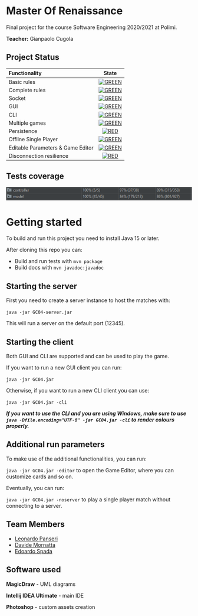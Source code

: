# Master Of Renaissance

Final project for the course Software Engineering 2020/2021 at Polimi.

**Teacher:** Gianpaolo Cugola

## Project Status

| Functionality | State |
|:-----------------------|:------------------------------------:|
| Basic rules | [![GREEN](https://via.placeholder.com//15/44bb44/44bb44)](#) |
| Complete rules | [![GREEN](https://via.placeholder.com//15/44bb44/44bb44)](#) |
| Socket | [![GREEN](https://via.placeholder.com//15/44bb44/44bb44)](#) |
| GUI | [![GREEN](https://via.placeholder.com//15/44bb44/44bb44)](#) |
| CLI | [![GREEN](https://via.placeholder.com//15/44bb44/44bb44)](#) |
| Multiple games | [![GREEN](https://via.placeholder.com//15/44bb44/44bb44)](#) |
| Persistence | [![RED](https://via.placeholder.com//15/f03c15/f03c15)](#) |
| Offline Single Player | [![GREEN](https://via.placeholder.com//15/44bb44/44bb44)](#) |
| Editable Parameters & Game Editor | [![GREEN](https://via.placeholder.com//15/44bb44/44bb44)](#) |
| Disconnection resilience | [![RED](https://via.placeholder.com//15/f03c15/f03c15)](#) |

<!--
[![RED](https://via.placeholder.com//15/f03c15/f03c15)](#)
[![YELLOW](https://via.placeholder.com//15/ffdd00/ffdd00)](#)
[![GREEN](https://via.placeholder.com//15/44bb44/44bb44)](#)
-->

## Tests coverage

<img src="https://github.com/leonardo-panseri/ing-sw-2021-panseri-spada-mornatta/blob/main/github/coverage.png" />

# Getting started

To build and run this project you need to install Java 15 or later.

After cloning this repo you can:
- Build and run tests with `mvn package`
- Build docs with `mvn javadoc:javadoc`

## Starting the server

First you need to create a server instance to host the matches with:

`java -jar GC04-server.jar`

This will run a server on the default port (12345).

## Starting the client

Both GUI and CLI are supported and can be used to play the game.

If you want to run a new GUI client you can run:

`java -jar GC04.jar`

Otherwise, if you want to run a new CLI client you can use:

`java -jar GC04.jar -cli`

***If you want to use the CLI and you are using Windows, make sure to use 
`java -Dfile.encoding="UTF-8" -jar GC04.jar -cli` to render colours properly.***

## Additional run parameters

To make use of the additional functionalities, you can run:

`java -jar GC04.jar -editor`
to open the Game Editor, where you can customize cards and so on.

Eventually, you can run:

`java -jar GC04.jar -noserver`
to play a single player match without connecting to a server.

## Team Members
* [Leonardo Panseri](https://github.com/leonardo-panseri)
* [Davide Mornatta](https://github.com/davidemornatta)
* [Edoardo Spada](https://github.com/EdoardoSpada)

## Software used
**MagicDraw** - UML diagrams

**Intellij IDEA Ultimate** - main IDE 

**Photoshop** - custom assets creation
